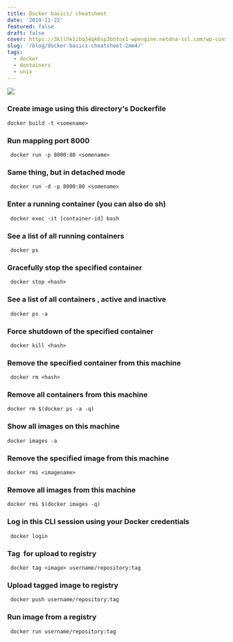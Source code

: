 ```yaml
---
title: Docker basics/ cheatsheet
date: '2019-11-22'
featured: false
draft: false
cover: https://3kllhk1ibq34qk6sp3bhtox1-wpengine.netdna-ssl.com/wp-content/uploads/2017/01/how-to-deploy-java-apps-with-docker-a-quick-tutorial@3x-1560x760.png
slug: '/blog/docker-basics-cheatsheet-2mm4/'
tags:
  - docker
  - dontainers
  - unix
---
```


![](https://3kllhk1ibq34qk6sp3bhtox1-wpengine.netdna-ssl.com/wp-content/uploads/2017/01/how-to-deploy-java-apps-with-docker-a-quick-tutorial@3x-1560x760.png)

### Create image using this directory's Dockerfile

```shell-session
docker build -t <somename>
```

### Run <somename> mapping port 8000

```shell-session
 docker run -p 8000:80 <somename>
```

### Same thing, but in detached mode

```shell-session
 docker run -d -p 8000:80 <somename>
```

### Enter a running container (you can also do sh)

```shell-session
 docker exec -it [container-id] bash
```

### See a list of all running containers

```shell-session
 docker ps
```

### Gracefully stop the specified container

```shell-session
 docker stop <hash>
```

### See a list of all containers , active and inactive

```shell-session
 docker ps -a

```

### Force shutdown of the specified container

```shell-session
 docker kill <hash>
```

### Remove the specified container from this machine

```shell-session
 docker rm <hash>
```

### Remove all containers from this machine

```shell-session
docker rm $(docker ps -a -q)
```

### Show all images on this machine

```shell-session
docker images -a
```

### Remove the specified image from this machine

```shell-session
docker rmi <imagename>
```

### Remove all images from this machine

```shell-session
docker rmi $(docker images -q)
```

### Log in this CLI session using your Docker credentials

```shell-session
 docker login
```

### Tag <image> for upload to registry

```shell-session
 docker tag <image> username/repository:tag
```

### Upload tagged image to registry

```shell-session
 docker push username/repository:tag
```

### Run image from a registry

```shell-session
 docker run username/repository:tag
```
